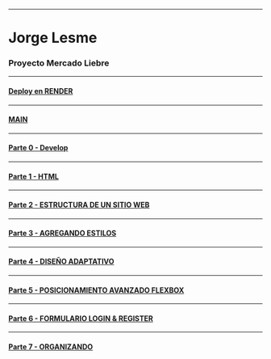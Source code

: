***
# Jorge Lesme
### Proyecto Mercado Liebre
***

#### [Deploy en RENDER](https://mercadoliebre-57w3.onrender.com)

***

#### [MAIN](https://github.com/Fenixbvh683/MercadoLiebre/tree/main)
***

#### [Parte  0 - Develop](https://github.com/Fenixbvh683/MercadoLiebre/tree/develop)
***

#### [Parte 1 - HTML](https://github.com/Fenixbvh683/MercadoLiebre/tree/maquetado)
***

#### [Parte 2 - ESTRUCTURA DE UN SITIO WEB](https://github.com/Fenixbvh683/MercadoLiebre/tree/footercss)

***

#### [Parte 3 - AGREGANDO ESTILOS](https://github.com/Fenixbvh683/MercadoLiebre/tree/quiebre)

***

#### [Parte 4 - DISEÑO ADAPTATIVO](https://github.com/Fenixbvh683/MercadoLiebre/tree/quiebre)

***

#### [Parte 5 - POSICIONAMIENTO AVANZADO FLEXBOX](https://github.com/Fenixbvh683/MercadoLiebre/tree/flexbox)


***

#### [Parte 6 - FORMULARIO LOGIN & REGISTER](https://github.com/Fenixbvh683/MercadoLiebre/tree/login)

***

#### [Parte 7 - ORGANIZANDO](https://github.com/Fenixbvh683/MercadoLiebre/tree/organizando)